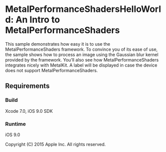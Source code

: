 # MetalPerformanceShadersHelloWorld: An Intro to MetalPerformanceShaders

This sample demonstrates how easy it is to use the MetalPerformanceShaders framework. To convince you of its ease of use, the sample shows how to process an image using the Gaussian blur kernel provided by the framework. You’ll also see how MetalPerformanceShaders integrates nicely with MetalKit. A label will be displayed in case the device does not support MetalPerformanceShaders.


## Requirements

### Build

Xcode 7.0, iOS 9.0 SDK

### Runtime

iOS 9.0 

Copyright (C) 2015 Apple Inc. All rights reserved.

